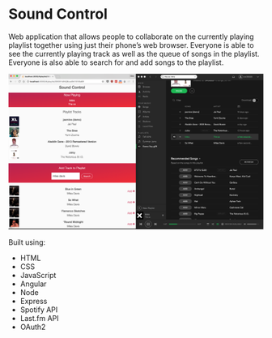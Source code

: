 # Sound Control
Web application that allows people to collaborate on the currently playing playlist together using just their phone’s web browser. Everyone is able to see the currently playing track as well as the queue of songs in the playlist. Everyone is also able to search for and add songs to the playlist.  


![Sound Control](sound_control_screenshot.png "Sound Control")  


Built using:
* HTML
* CSS
* JavaScript
* Angular
* Node
* Express
* Spotify API
* Last.fm API
* OAuth2
